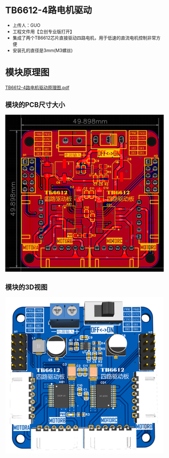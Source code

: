 # TB6612-4路电机驱动

- 上传人：GUO
- 工程文件用【立创专业版打开】
- 集成了两个TB6612芯片直接驱动四路电机，用于低速的直流电机控制非常方便
- 安装孔的直径是3mm(M3螺丝)


# 模块原理图

[TB6612-4路电机驱动原理图.pdf](https://github.com/CSUST-IOTQRS/PCB-Design/blob/main/TB6612-4%E8%B7%AF%E7%94%B5%E6%9C%BA%E9%A9%B1%E5%8A%A8/TB6612-4%E8%B7%AF%E7%94%B5%E6%9C%BA%E9%A9%B1%E5%8A%A8%E5%8E%9F%E7%90%86%E5%9B%BE.pdf)

## 模块的PCB尺寸大小

![TB6612-4路电机驱动PCB-尺寸图.png](https://github.com/CSUST-IOTQRS/PCB-Design/blob/main/TB6612-4%E8%B7%AF%E7%94%B5%E6%9C%BA%E9%A9%B1%E5%8A%A8/TB6612-4%E8%B7%AF%E7%94%B5%E6%9C%BA%E9%A9%B1%E5%8A%A8PCB-%E5%B0%BA%E5%AF%B8%E5%9B%BE.png)

## 模块的3D视图

![TB6612-4路电机驱动PCB-3D视图.png](https://github.com/CSUST-IOTQRS/PCB-Design/blob/main/TB6612-4%E8%B7%AF%E7%94%B5%E6%9C%BA%E9%A9%B1%E5%8A%A8/TB6612-4%E8%B7%AF%E7%94%B5%E6%9C%BA%E9%A9%B1%E5%8A%A8PCB-3D%E8%A7%86%E5%9B%BE.png)
